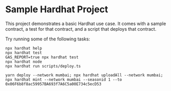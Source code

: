 # Sample Hardhat Project

This project demonstrates a basic Hardhat use case. It comes with a sample contract, a test for that contract, and a script that deploys that contract.

Try running some of the following tasks:

```shell
npx hardhat help
npx hardhat test
GAS_REPORT=true npx hardhat test
npx hardhat node
npx hardhat run scripts/deploy.ts
```

``yarn deploy --network mumbai; npx hardhat uploadAll --network mumbai; npx hardhat mint --network mumbai --seasonid 1 --to 0x06F6b8f8ac59957BA693f7A6C5a00E734c5ecD53``
